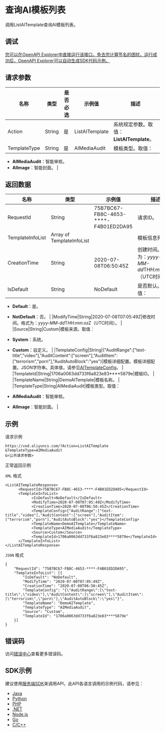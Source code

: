 # 查询AI模板列表

调用ListAITemplate查询AI模板列表。

## 调试

[您可以在OpenAPI Explorer中直接运行该接口，免去您计算签名的困扰。运行成功后，OpenAPI Explorer可以自动生成SDK代码示例。](https://api.aliyun.com/#product=vod&api=ListAITemplate&type=RPC&version=2017-03-21)

## 请求参数

|名称|类型|是否必选|示例值|描述|
|--|--|----|---|--|
|Action|String|是|ListAITemplate|系统规定参数。取值：**ListAITemplate**。 |
|TemplateType|String|是|AIMediaAudit|模板类型。取值：

 -   **AIMediaAudit**：智能审核。
-   **AIImage**：智能封面。 |

## 返回数据

|名称|类型|示例值|描述|
|--|--|---|--|
|RequestId|String|75B7BC67-FB8C-4653-\*\*\*\*-F4B01ED2DA95|请求ID。 |
|TemplateInfoList|Array of TemplateInfoList| |模板信息列表。 |
|CreationTime|String|2020-07-08T06:50:45Z|创建时间。格式为：*yyyy-MM-dd*T*HH:mm:ss*Z（UTC时间）。 |
|IsDefault|String|NoDefault|是否默认。取值：

 -   **Default**：是。
-   **NotDefault**：否。 |
|ModifyTime|String|2020-07-08T07:05:49Z|修改时间。格式为：*yyyy-MM-dd*T*HH:mm:ss*Z（UTC时间）。 |
|Source|String|Custom|模板来源。取值：

 -   **System**：系统。
-   **Custom**：自定义。 |
|TemplateConfig|String|\{"AuditRange":\["text-title","video"\],"AuditContent":\["screen"\],"AuditItem":\["terrorism","porn"\],"AuditAutoBlock":"yes"\}|模板详细配置。模板详细配置。JSON字符串。具体值，请参见[AITemplateConfig](~~89863~~)。 |
|TemplateId|String|1706a0063dd733f6a823e83\*\*\*\*5879e|模板ID。 |
|TemplateName|String|DemoAITemplate|模板名称。 |
|TemplateType|String|AIMediaAudit|模板类型。取值：

 -   **AIMediaAudit**：智能审核。
-   **AIImage**：智能封面。 |

## 示例

请求示例

```
https://vod.aliyuncs.com/?Action=ListAITemplate
&TemplateType=AIMediaAudit
&<公共请求参数>
```

正常返回示例

`XML` 格式

```
<ListAITemplateResponse>
      <RequestId>75B7BC67-FB8C-4653-****-F4B01ED2DA95</RequestId>
      <TemplateInfoList>
            <IsDefault>NoDefault</IsDefault>
            <ModifyTime>2020-07-08T07:05:49Z</ModifyTime>
            <CreationTime>2020-07-08T06:50:45Z</CreationTime>
            <TemplateConfig>{"AuditRange":["text-title","video"],"AuditContent":["screen"],"AuditItem":["terrorism","porn"],"AuditAutoBlock":"yes"}</TemplateConfig>
            <TemplateName>DemoAITemplate</TemplateName>
            <TemplateType>AIMediaAudit</TemplateType>
            <Source>Custom</Source>
            <TemplateId>1706a0063dd733f6a823e83****5879e</TemplateId>
      </TemplateInfoList>
</ListAITemplateResponse>
```

`JSON` 格式

```
{
	"RequestId": "75B7BC67-FB8C-4653-****-F4B01ED2DA95",
	"TemplateInfoList": [{
		"IsDefault": "NoDefault",
		"ModifyTime": "2020-07-08T07:05:49Z",
		"CreationTime": "2020-07-08T06:50:45Z",
		"TemplateConfig": "{\"AuditRange\":[\"text-title\",\"video\"],\"AuditContent\":[\"screen\"],\"AuditItem\":[\"terrorism\",\"porn\"],\"AuditAutoBlock\":\"yes\"}",
		"TemplateName": "DemoAITemplate",
		"TemplateType": "AIMediaAudit",
		"Source": "Custom",
		"TemplateId": "1706a0063dd733f6a823e83****5879e"
	}]
}
```

## 错误码

访问[错误中心](https://error-center.aliyun.com/status/product/vod)查看更多错误码。

## SDK示例

建议使用[服务端SDK](~~101789~~)来调用API，此API各语言调用的示例代码，请参见：

-   [Java](~~61063~~)
-   [Python](~~61054~~)
-   [PHP](~~61069~~)
-   [.NET](~~84750~~)
-   [Node.js](~~101396~~)
-   [Go](~~101411~~)
-   [C/C++](~~101261~~)


